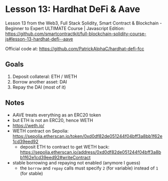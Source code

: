 # Lesson 13: Hardhat DeFi & Aave

Lesson 13 from the Web3, Full Stack Solidity, Smart Contract & Blockchain - Beginner to Expert ULTIMATE
Course | Javascript Edition:
https://github.com/smartcontractkit/full-blockchain-solidity-course-js#lesson-13-hardhat-defi--aave

Official code at:
https://github.com/PatrickAlphaC/hardhat-defi-fcc


## Goals

1. Deposit collateral: ETH / WETH
2. Borrow another asset: DAI
3. Repay the DAI (most of it)


## Notes

* AAVE treats everything as an ERC20 token
 * but ETH is not an ERC20, hence WETH
 * https://weth.io/
 * WETH contract on Sepolia: https://sepolia.etherscan.io/token/0xd0df82de051244f04bff3a8bb1f62e1cd39eed92
   * deposit ETH to contract to get WETH back: https://sepolia.etherscan.io/address/0xd0df82de051244f04bff3a8bb1f62e1cd39eed92#writeContract 
* stable borrowing and repaying not enabled (anymore I guess)
  * the `borrow` and `repay` calls must specify `2` (for variable) instead of `1` (for stable)
